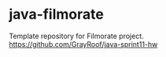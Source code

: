 # java-filmorate
Template repository for Filmorate project.
https://github.com/GrayRoof/java-sprint11-hw

